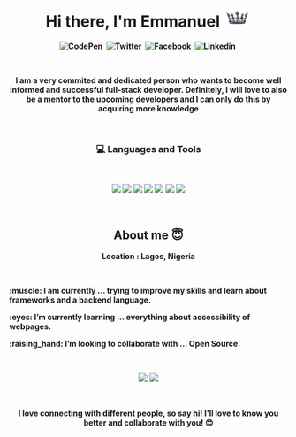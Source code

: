 <p>
  <h1 align="center"><b>Hi there, I'm Emmanuel <img src="https://github.com/ABIODUNTHEKING/ABIODUNTHEKING/blob/main/download.png" alt="" width="50"></h1>
</p>

<p align="center">
<a href="https://the-king.netlify.app/"><img src="https://img.shields.io/badge/Portfolio-87ceeb?style=for-the-badge&logo=codepen&logoColor=white" alt="CodePen" /></a>&nbsp;
<a href="https://twitter.com/ABIODUNTHEKING"><img src="https://img.shields.io/badge/Twitter-1DA1F2?style=for-the-badge&logo=twitter&logoColor=white" alt="Twitter" /></a>&nbsp;
  <a href="https://www.facebook.com/profile.php?id=100057421473512"><img src="https://img.shields.io/badge/Facebook-3b5998?style=for-the-badge&logo=facebook&logoColor=white" alt="Facebook" /></a>&nbsp;
  <a href="https://www.linkedin.com/in/emmanuel-akinjogunla-b9607323a/"><img src="https://img.shields.io/badge/Linkedin-0e76a8?style=for-the-badge&logo=linkedin&logoColor=white&logoBackgroundColor=blue" alt="Linkedin" /></a>&nbsp;
</p>
<br />

<p align="center">I am a very commited and dedicated person who wants to become well informed and successful full-stack developer. Definitely, I will love to also be a mentor to the upcoming developers and I can only do this by acquiring more knowledge</p>

<br />

<h3 align="center"> 💻 Languages and Tools</h3>

<br />

<p align="center">
<img src="https://img.shields.io/badge/-javascript-F7DF1E?&style=for-the-badge&logo=javascript&logoColor=black&borderRadius=10px" />
<img src="https://img.shields.io/badge/HTML5-E34F26?style=for-the-badge&logo=html5&logoColor=white" />
<!-- <img src="https://img.shields.io/badge/-ReactJS-grey?&style=for-the-badge&logo=react&logoColor=61DAFB" /> -->
<img src="https://img.shields.io/badge/-css3-1572B6?&style=for-the-badge&logo=css3&logoColor=white" />
<img src="https://img.shields.io/badge/-VSCode-007ACC?&style=for-the-badge&logo=visual-studio-code&logoColor=white" />
<img src="https://img.shields.io/badge/-Git-F05032?&style=for-the-badge&logo=git&logoColor=white" /> 
<img src="https://img.shields.io/badge/github-%23121011.svg?style=for-the-badge&logo=github&logoColor=white" />
<img src="https://img.shields.io/badge/figma-%23121011.svg?style=for-the-badge&logo=figma&logoColor=" />

</p>

<br />

<h2 align="center">About me 😇 </h2>
<p align="center">
Location : Lagos, Nigeria
</p>

<br />

<p>:muscle: I am currently ... trying to improve my skills and learn about frameworks and a backend language.</p>
<p>:eyes: I’m currently learning ... everything about accessibility of webpages.</p>
<p>:raising_hand: I’m looking to collaborate with ... Open Source.</p>

<br />
<p align="center">
<img src="https://github-readme-stats.vercel.app/api?username=ABIODUNTHEKING&theme=light&show_icons=true" width="410"/>
<img src="https://github-readme-stats.vercel.app/api/top-langs/?username=ABIODUNTHEKING&layout=compact&theme=light" width="400" />
</p>

<br />
<p align="center">
I love connecting with different people, so say hi! I'll love to know you better and collaborate with you! 😊
</p>

